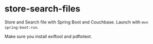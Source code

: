 # store-search-files

Store and Search file with Spring Boot and Couchbase. Launch with `mvn spring-boot:run`.

Make sure you install exiftool and pdftotext.

